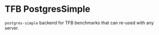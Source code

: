 # TFB PostgresSimple

`postgres-simple` backend for TFB benchmarks that can re-used with any server.
